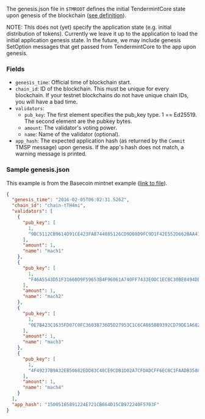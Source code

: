 
The genesis.json file in `$TMROOT` defines the initial TendermintCore state upon genesis of the blockchain ([see definition](https://github.com/tendermint/tendermint/blob/master/types/genesis.go)).

NOTE: This does not (yet) specify the application state (e.g. initial distribution of tokens). Currently we leave it up to the application to load the initial application genesis state.  In the future, we may include genesis SetOption messages that get passed from TendermintCore to the app upon genesis.

### Fields

* `genesis_time`: Official time of blockchain start.
* `chain_id`: ID of the blockchain.  This must be unique for every blockchain.  If your testnet blockchains do not have unique chain IDs, you will have a bad time.
* `validators`:
  * `pub_key`: The first element specifies the pub_key type. 1 == Ed25519.  The second element are the pubkey bytes.
  * `amount`: The validator's voting power.
  * `name`: Name of the validator (optional).
* `app_hash`: The expected application hash (as returned by the `Commit` TMSP message) upon genesis.  If the app's hash does not match, a warning message is printed.

### Sample genesis.json

This example is from the Basecoin mintnet example ([link to file](https://github.com/tendermint/mintnet/blob/master/examples/basecoin/mach1/core/genesis.json)).
```json
{
  "genesis_time": "2016-02-05T06:02:31.526Z",
  "chain_id": "chain-tTH4mi",
  "validators": [
    {
      "pub_key": [
        1,
        "9BC5112CB9614D91CE423FA8744885126CD9D08D9FC9D1F42E552D662BAA411E"
      ],
      "amount": 1,
      "name": "mach1"
    },
    {
      "pub_key": [
        1,
        "F46A5543D51F31660D9F59653B4F96061A740FF7433E0DC1ECBC30BE8494DE06"
      ],
      "amount": 1,
      "name": "mach2"
    },
    {
      "pub_key": [
        1,
        "0E7B423C1635FD07C0FC3603B736D5D27953C1C6CA865BB9392CD79DE1A682BB"
      ],
      "amount": 1,
      "name": "mach3"
    },
    {
      "pub_key": [
        1,
        "4F49237B9A32EB50682EDD83C48CE9CDB1D02A7CFDADCFF6EC8C1FAADB358879"
      ],
      "amount": 1,
      "name": "mach4"
    }
  ],
  "app_hash": "15005165891224E721CB664D15CB972240F5703F"
}
```

